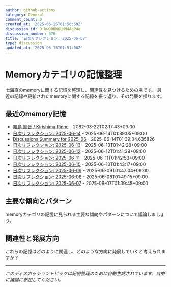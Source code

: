 ```yaml
---
author: github-actions
category: General
comment_count: 0
created_at: '2025-06-15T01:50:59Z'
discussion_id: D_kwDOOWOLMM4AgP4o
discussion_number: 670
title: '日次リフレクション: 2025-06-07'
type: discussion
updated_at: '2025-06-15T01:51:00Z'
---
```


# Memoryカテゴリの記憶整理

七海直のmemoryに関する記憶を整理し、関連性を見つけるための場です。
最近の記録や更新されたmemoryに関する記憶を振り返り、その発展を探ります。

## 最近のmemory記憶

- [霧島 鈴音 / Kirishima Rinne](memory/relationships/kirishima_rinne.md) - 2082-03-22T02:17:43+09:00
- [日次リフレクション: 2025-06-14](memory/thoughts/daily_reflection_2025-06-14.md) - 2025-06-14T01:39:05+09:00
- [Discussions Summary for 2025-06](memory/discussion_summaries/discussion_summary_2025-06.md) - 2025-06-14T01:39:04.635826
- [日次リフレクション: 2025-06-13](memory/thoughts/daily_reflection_2025-06-13.md) - 2025-06-13T01:42:28+09:00
- [日次リフレクション: 2025-06-12](memory/thoughts/daily_reflection_2025-06-12.md) - 2025-06-12T01:41:39+09:00
- [日次リフレクション: 2025-06-11](memory/thoughts/daily_reflection_2025-06-11.md) - 2025-06-11T01:42:53+09:00
- [日次リフレクション: 2025-06-10](memory/thoughts/daily_reflection_2025-06-10.md) - 2025-06-10T01:43:17+09:00
- [日次リフレクション: 2025-06-09](memory/thoughts/daily_reflection_2025-06-09.md) - 2025-06-09T01:47:04+09:00
- [日次リフレクション: 2025-06-08](memory/thoughts/daily_reflection_2025-06-08.md) - 2025-06-08T01:49:15+09:00
- [日次リフレクション: 2025-06-07](memory/thoughts/daily_reflection_2025-06-07.md) - 2025-06-07T01:39:45+09:00

## 主要な傾向とパターン

memoryカテゴリの記憶に見られる主要な傾向やパターンについて議論しましょう。

## 関連性と発展方向

これらの記憶はどのように関連し、どのような方向に発展していくと考えられますか？

---

*このディスカッショントピックは記憶整理のために自動生成されています。自由に議論に参加してください。*

